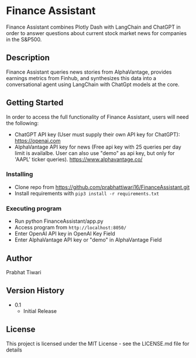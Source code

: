 # Finance Assistant
Finance Assistant combines Plotly Dash with LangChain and ChatGPT in order to answer questions about current stock market news for companies in the S&P500.  

## Description

Finance Assistant queries news stories from AlphaVantage, provides earnings metrics from Finhub, and synthesizes this data into a conversational agent using LangChain with ChatGpt models at the core.  

## Getting Started

In order to access the full functionality of Finance Assistant, users will need the following:
* ChatGPT API key (User must supply their own API key for ChatGPT):  https://openai.com
* AlphaVantage API key for news (Free api key with 25 queries per day limit is availalbe.  User can also use "demo" as api key, but only for 'AAPL' ticker queries).  https://www.alphavantage.co/

### Installing

* Clone repo from https://github.com/prabhattiwari16/FinanceAssistant.git
* Install requirements with `pip3 install -r requirements.txt`

### Executing program

* Run python FinanceAssistant/app.py
* Access program from `http://localhost:8050/`
* Enter OpenAI API key in OpenAI Key Field
* Enter AlphaVantage API key or "demo" in AlphaVantage Field

## Author

Prabhat Tiwari 

## Version History

* 0.1
    * Initial Release

## License

This project is licensed under the MIT License - see the LICENSE.md file for details
